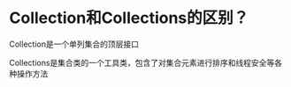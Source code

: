 # Collection和Collections的区别？

Collection是一个单列集合的顶层接口

Collections是集合类的一个工具类，包含了对集合元素进行排序和线程安全等各种操作方法